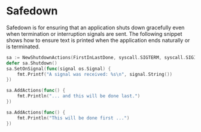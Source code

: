 # Safedown

Safedown is for ensuring that an application shuts down gracefully even when termination or interruption signals are sent. 
The following snippet shows how to ensure text is printed when the application ends naturally or is terminated. 

```go
sa := NewShutdownActions(FirstInLastDone, syscall.SIGTERM, syscall.SIGINT)
defer sa.Shutdown()
sa.SetOnSignal(func(signal os.Signal) {
	fmt.Printf("A signal was received: %s\n", signal.String())
})

sa.AddActions(func() {
	fmt.Println("... and this will be done last.")
})

sa.AddActions(func() {
	fmt.Println("This will be done first ...")
})
```